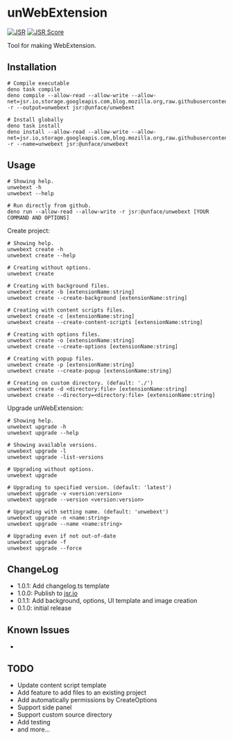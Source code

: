 # unWebExtension

[![JSR](https://jsr.io/badges/@unface/unwebext)](https://jsr.io/@unface/unwebext) [![JSR Score](https://jsr.io/badges/@unface/unwebext/score)](https://jsr.io/@unface/unwebext/score)

Tool for making WebExtension.

## Installation

```
# Compile executable
deno task compile
deno compile --allow-read --allow-write --allow-net=jsr.io,storage.googleapis.com,blog.mozilla.org,raw.githubusercontent.com -r --output=unwebext jsr:@unface/unwebext

# Install globally
deno task install
deno install --allow-read --allow-write --allow-net=jsr.io,storage.googleapis.com,blog.mozilla.org,raw.githubusercontent.com -r --name=unwebext jsr:@unface/unwebext
```

## Usage

```
# Showing help.
unwebext -h
unwebext --help

# Run directly from github.
deno run --allow-read --allow-write -r jsr:@unface/unwebext [YOUR COMMAND AND OPTIONS]
```

Create project:

```
# Showing help.
unwebext create -h
unwebext create --help

# Creating without options.
unwebext create

# Creating with background files.
unwebext create -b [extensionName:string]
unwebext create --create-background [extensionName:string]

# Creating with content scripts files.
unwebext create -c [extensionName:string]
unwebext create --create-content-scripts [extensionName:string]

# Creating with options files.
unwebext create -o [extensionName:string]
unwebext create --create-options [extensionName:string]

# Creating with popup files.
unwebext create -p [extensionName:string]
unwebext create --create-popup [extensionName:string]

# Creating on custom directory. (default: './')
unwebext create -d <directory:file> [extensionName:string]
unwebext create --directory=<directory:file> [extensionName:string]
```

Upgrade unWebExtension:

```
# Showing help.
unwebext upgrade -h
unwebext upgrade --help

# Showing available versions.
unwebext upgrade -l
unwebext upgrade -list-versions

# Upgrading without options.
unwebext upgrade

# Upgrading to specified version. (default: 'latest')
unwebext upgrade -v <version:version>
unwebext upgrade --version <version:version>

# Upgrading with setting name. (default: 'unwebext')
unwebext upgrade -n <name:string>
unwebext upgrade --name <name:string>

# Upgrading even if not out-of-date
unwebext upgrade -f
unwebext upgrade --force
```

## ChangeLog

- 1.0.1: Add changelog.ts template
- 1.0.0: Publish to [jsr.io](https://jsr.io/@unface/unwebext)
- 0.1.1: Add background, options, UI template and image creation
- 0.1.0: initial release

## Known Issues

-

## TODO

- Update content script template
- Add feature to add files to an existing project
- Add automatically permissions by CreateOptions
- Support side panel
- Support custom source directory
- Add testing
- and more...
